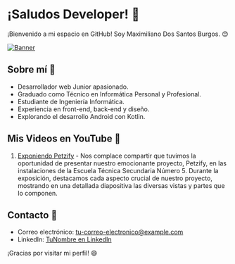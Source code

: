 # ¡Saludos Developer! 👋

¡Bienvenido a mi espacio en GitHub! Soy Maximiliano Dos Santos Burgos. 😊

[![Banner](enlace-a-tu-banner)](enlace-a-tu-perfil)

## Sobre mí 🚀

- Desarrollador web Junior apasionado.
- Graduado como Técnico en Informática Personal y Profesional.
- Estudiante de Ingeniería Informática.
- Experiencia en front-end, back-end y diseño.
- Explorando el desarrollo Android con Kotlin.

## Mis Videos en YouTube 🎥

1. [Exponiendo Petzify](https://youtu.be/sd4FjQaW0-4?si=TUO17ob9NP3Eb_m9) - Nos complace compartir que tuvimos la oportunidad de presentar nuestro emocionante proyecto, Petzify, en las instalaciones de la Escuela Técnica Secundaria Número 5. Durante la exposición, destacamos cada aspecto crucial de nuestro proyecto, mostrando en una detallada diapositiva las diversas vistas y partes que lo componen.

## Contacto 📧

- Correo electrónico: [tu-correo-electronico@example.com](mailto:tu-correo-electronico@example.com)
- LinkedIn: [TuNombre en LinkedIn](enlace-a-tu-linkedin)

¡Gracias por visitar mi perfil! 😄
